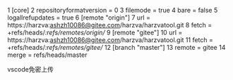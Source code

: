   1 [core]
  2         repositoryformatversion = 0
  3         filemode = true
  4         bare = false
  5         logallrefupdates = true
  6 [remote "origin"]
  7         url = https://harzva:ashzh10086@gitee.com/harzva/harzvatool.git
  8         fetch = +refs/heads/*:refs/remotes/origin/*
  9 [remote "gitee"]
 10         url = https://harzva:ashzh10086@gitee.com/harzva/harzvatool.git
 11         fetch = +refs/heads/*:refs/remotes/gitee/*
 12 [branch "master"]
 13         remote = gitee
 14         merge = refs/heads/master

vscode免密上传
